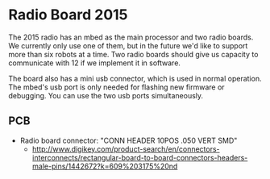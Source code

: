 
# Radio Board 2015

The 2015 radio has an mbed as the main processor and two radio boards.  We currently only use one of them, but in the future we'd like to support more than six robots at a time.  Two radio boards should give us capacity to communicate with 12 if we implement it in software.

The board also has a mini usb connector, which is used in normal operation.  The mbed's usb port is only needed for flashing new firmware or debugging.  You can use the two usb ports simultaneously.

## PCB

* Radio board connector: "CONN HEADER 10POS .050 VERT SMD"
  * http://www.digikey.com/product-search/en/connectors-interconnects/rectangular-board-to-board-connectors-headers-male-pins/1442672?k=609%203175%20nd
